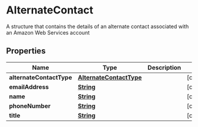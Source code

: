 

# AlternateContact

A structure that contains the details of an alternate contact associated with an Amazon Web Services account

## Properties

| Name | Type | Description | Notes |
|------------ | ------------- | ------------- | -------------|
|**alternateContactType** | [**AlternateContactType**](AlternateContactType.md) |  |  [optional] |
|**emailAddress** | [**String**](String.md) |  |  [optional] |
|**name** | [**String**](String.md) |  |  [optional] |
|**phoneNumber** | [**String**](String.md) |  |  [optional] |
|**title** | [**String**](String.md) |  |  [optional] |



